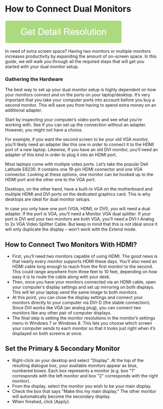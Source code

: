 # How to Connect Dual Monitors

[![How to Connect Dual Monitors](light-neon.png)](https://github.com/techrepublikk/how.to.connect.dual.monitors)

In need of extra screen space? Having two monitors or multiple monitors increases productivity by expanding the amount of on-screen space. In this guide, we will walk you through all the required steps that will get you started with your dual monitor setup.

### Gathering the Hardware

The best way to set up your dual monitor setup is highly dependent on how your monitors connect and on the ports on your laptop/desktop. It’s very important that you take your computer ports into account before you buy a second monitor. This will save you from having to spend extra money on an additional adapter.

Start by inspecting your computer’s video ports and see what you’re working with. See if you can set up the connection without an adapter. However, you might not have a choice.

For example, if you want the second screen to be your old VGA monitor, you’ll likely need an adapter like this one in order to connect it to the HDMI port of a new laptop. Likewise, if you have an old DVI monitor, you’ll need an adapter of this kind in order to plug it into an HDMI port.

Most laptops come with multiple video ports. Let’s take the popular Dell Latitude E6230. It contains one 19-pin HDMI connector and one VGA connector. Looking at these options, one monitor can be hooked up to the HDMI port and the other one to the VGA port.

Desktops, on the other hand, have a built-in VGA on the motherboard and multiple HDMI and DVI ports on the dedicated graphics card. This is why desktops are ideal for dual monitor setups.

In case you only have one port (VGA, HDMI, or DVI), you will need a dual adapter. If the port is VGA, you’ll need a Monitor VGA dual splitter. If your port is DVI and your two monitors are both VGA, you’ll need a DVI-I Analog to 2x VGA Video Splitter Cable. But keep in mind that this is not ideal since it will only duplicate the display – won’t work with the Extend mode.

## How to Connect Two Monitors With HDMI?

* First, you’ll need two monitors capable of using HDMI. The good news is that nearly every monitor supports HDMI these days. You’ll also need an HDMI cable long enough to reach from the first monitor to the second. This could range anywhere from three feet to 10 feet, depending on how easy it is to route the cable along with your desk.
* Then, once you have your monitors connected via an HDMI cable, open your computer’s display settings and set up mirroring on both displays. This will let your laptop send the same image to both monitors.
* At this point, you can close the display settings and connect your monitors directly to your computer via DVI-D (the stable connection). Since DVI works like VGA (an analog plug), you can connect two monitors like any other pair of computer displays.
* The final step is setting the monitor resolutions in the monitor’s settings menu in Windows 7 or Windows 8. This lets you choose which screen your computer sends to each monitor so that it looks just right when it’s displayed on both screens at once.

## Set the Primary & Secondary Monitor

* Right-click on your desktop and select "Display". At the top of the resulting dialogue box, your available monitors appear as blue, numbered boxes. Each box represents a monitor (e.g. box "1" corresponds with the left monitor and box "2" corresponds with the right monitor).
* From the display, select the monitor you wish to be your main display.
* Check the box that says "Make this my main display." The other monitor will automatically become the secondary display.
* When finished, click [Apply].
